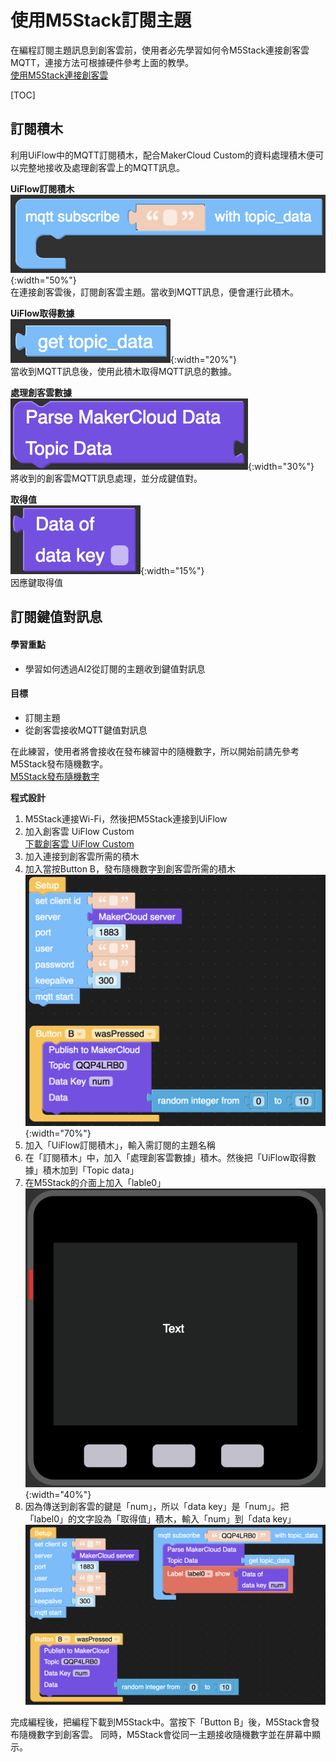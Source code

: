 # 使用M5Stack訂閱主題
在編程訂閱主題訊息到創客雲前，使用者必先學習如何令M5Stack連接創客雲MQTT，連接方法可根據硬件參考上面的教學。  
[使用M5Stack連接創客雲](../../ch4_connect/m5stack/connect_m5stack.md)

[TOC]

## 訂閱積木
利用UiFlow中的MQTT訂閱積木，配合MakerCloud Custom的資料處理積木便可以完整地接收及處理創客雲上的MQTT訊息。

**UiFlow訂閱積木**  
![img_1.png](img/img_1.png){:width="50%"}  
在連接創客雲後，訂閱創客雲主題。當收到MQTT訊息，便會運行此積木。

**UiFlow取得數據**  
![img_2.png](img/img_2.png){:width="20%"}  
當收到MQTT訊息後，使用此積木取得MQTT訊息的數據。

**處理創客雲數據**  
![img_3.png](img/img_3.png){:width="30%"}  
將收到的創客雲MQTT訊息處理，並分成鍵值對。

**取得值**  
![img_4.png](img/img_4.png){:width="15%"}  
因應鍵取得值

## 訂閱鍵值對訊息
#### 學習重點
- 學習如何透過AI2從訂閱的主題收到鍵值對訊息

#### 目標
- 訂閱主題
- 從創客雲接收MQTT鍵值對訊息

在此練習，使用者將會接收在發布練習中的隨機數字，所以開始前請先參考M5Stack發布隨機數字。  
[M5Stack發布隨機數字](../../../ch5_publish/m5stack/publish_m5stack/#_2)

**程式設計**

1. M5Stack連接Wi-Fi，然後把M5Stack連接到UiFlow
2. 加入創客雲 UiFlow Custom  
   [下載創客雲 UiFlow Custom](https://cutt.ly/makercloud)
3. 加入連接到創客雲所需的積木
4. 加入當按Button B，發布隨機數字到創客雲所需的積木  
![img_7.png](img/img_7.png){:width="70%"}
5. 加入「UiFlow訂閱積木」，輸入需訂閱的主題名稱
6. 在「訂閱積木」中，加入「處理創客雲數據」積木。然後把「UiFlow取得數據」積木加到「Topic data」
7. 在M5Stack的介面上加入「lable0」  
![img_6.png](img/img_6.png){:width="40%"}
8. 因為傳送到創客雲的鍵是「num」，所以「data key」是「num」。把「label0」的文字設為「取得值」積木，輸入「num」到「data key」  
![img_5.png](img/img_5.png)

完成編程後，把編程下載到M5Stack中。當按下「Button B」後，M5Stack會發布隨機數字到創客雲。
同時，M5Stack會從同一主題接收隨機數字並在屏幕中顯示。

